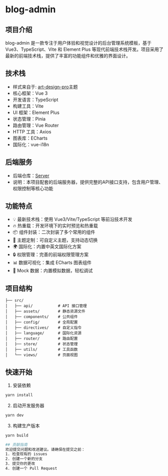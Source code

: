 # blog-admin

## 项目介绍
blog-admin 是一款专注于用户体验和视觉设计的后台管理系统模板，基于 Vue3、TypeScript、Vite 和 Element Plus 等现代前端技术栈开发。项目采用了最新的前端技术栈，提供了丰富的功能组件和优雅的界面设计。

## 技术栈
- 样式来自于: [art-design-pro](https://github.com/Daymychen/art-design-pro.git)主题
- 核心框架：Vue 3
- 开发语言：TypeScript
- 构建工具：Vite
- UI 框架：Element Plus
- 状态管理：Pinia
- 路由管理：Vue Router
- HTTP 工具：Axios
- 图表库：ECharts
- 国际化：vue-i18n

## 后端服务
- 后端仓库：[Server](https://github.com/851543/Server.git)
- 说明：本项目配套的后端服务器，提供完整的API接口支持，包含用户管理、权限控制等核心功能

## 功能特点
- 💡 最新技术栈：使用 Vue3/Vite/TypeScript 等前沿技术开发
- 🔥 热重载：开发环境下的实时预览和热重载
- 📦 组件封装：二次封装了多个常用的组件
- 🎨 主题定制：可自定义主题，支持动态切换
- 🌍 国际化：内置中英文国际化方案
- 🔒 权限管理：完善的前端权限管理方案
- 📊 数据可视化：集成 ECharts 图表组件
- 🎯 Mock 数据：内置模拟数据，轻松调试

## 项目结构
```
├── src/
│   ├── api/           # API 接口管理
│   ├── assets/        # 静态资源文件
│   ├── components/    # 公共组件
│   ├── config/        # 全局配置
│   ├── directives/    # 自定义指令
│   ├── language/      # 国际化资源
│   ├── router/        # 路由配置
│   ├── store/         # 状态管理
│   ├── utils/         # 工具函数
│   └── views/         # 页面视图
```

## 快速开始

1. 安装依赖
```bash
yarn install
```

2. 启动开发服务器
```bash
yarn dev
```

3. 构建生产版本
```bash
yarn build

## 贡献指南
欢迎提交问题和改进建议。请确保在提交之前：
1. 检查现有的 issues
2. 创建一个新的分支
3. 提交你的更改
4. 创建一个 Pull Request

